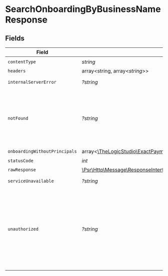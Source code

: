 # SearchOnboardingByBusinessNameResponse


## Fields

| Field                                                                                                                                                                                              | Type                                                                                                                                                                                               | Required                                                                                                                                                                                           | Description                                                                                                                                                                                        |
| -------------------------------------------------------------------------------------------------------------------------------------------------------------------------------------------------- | -------------------------------------------------------------------------------------------------------------------------------------------------------------------------------------------------- | -------------------------------------------------------------------------------------------------------------------------------------------------------------------------------------------------- | -------------------------------------------------------------------------------------------------------------------------------------------------------------------------------------------------- |
| `contentType`                                                                                                                                                                                      | *string*                                                                                                                                                                                           | :heavy_check_mark:                                                                                                                                                                                 | N/A                                                                                                                                                                                                |
| `headers`                                                                                                                                                                                          | array<string, array<*string*>>                                                                                                                                                                     | :heavy_minus_sign:                                                                                                                                                                                 | N/A                                                                                                                                                                                                |
| `internalServerError`                                                                                                                                                                              | *?string*                                                                                                                                                                                          | :heavy_minus_sign:                                                                                                                                                                                 | **Internal Server Error**<br/>                                                                                                                                                                     |
| `notFound`                                                                                                                                                                                         | *?string*                                                                                                                                                                                          | :heavy_minus_sign:                                                                                                                                                                                 | **Not Found**\<br/>\<br/>When you'll get `404 Not Found` response:<br/>- The Organization associated to the session User or Application doesn't exist. <br/>                                       |
| `onboardingWithoutPrincipals`                                                                                                                                                                      | array<[\TheLogicStudio\ExactPayments\Models\Shared\OnboardingWithoutPrincipal](../../models/shared/OnboardingWithoutPrincipal.md)>                                                                 | :heavy_minus_sign:                                                                                                                                                                                 | **OK**                                                                                                                                                                                             |
| `statusCode`                                                                                                                                                                                       | *int*                                                                                                                                                                                              | :heavy_check_mark:                                                                                                                                                                                 | N/A                                                                                                                                                                                                |
| `rawResponse`                                                                                                                                                                                      | [\Psr\Http\Message\ResponseInterface](https://www.php-fig.org/psr/psr-7/#33-psrhttpmessageresponseinterface)                                                                                       | :heavy_minus_sign:                                                                                                                                                                                 | N/A                                                                                                                                                                                                |
| `serviceUnavailable`                                                                                                                                                                               | *?string*                                                                                                                                                                                          | :heavy_minus_sign:                                                                                                                                                                                 | **Service Unavailable**<br/>                                                                                                                                                                       |
| `unauthorized`                                                                                                                                                                                     | *?string*                                                                                                                                                                                          | :heavy_minus_sign:                                                                                                                                                                                 | **Unauthorized**\<br/>\<br/>When you'll get `401 Unauthorized` response:<br/>- The User or Application Token is invalid.<br/>- The User or Application Token doesn't have the permission to view the Onboardings.<br/> |